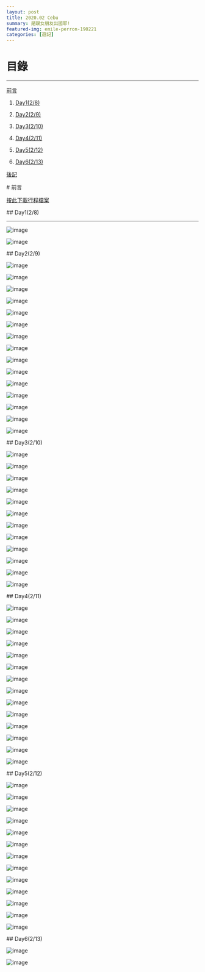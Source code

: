 ```yaml
---
layout: post
title: 2020.02 Cebu
summary: 是跟女朋友出國耶!
featured-img: emile-perron-190221
categories: [遊記]
---
```


# 目錄

***

[前言](#前言)

1. [Day1(2/8)](#Day1(2/8))

2. [Day2(2/9)](#Day2(2/9))

3. [Day3(2/10)](#Day3(2/10))

4. [Day4(2/11)](#Day4(2/11))

5. [Day5(2/12)](#Day5(2/12))

6. [Day6(2/13)](#Day6(2/13))

[後記](#後記)

<a name="前言"/>
# 前言


<object data="resume.pdf" type="application/pdf" width="100%" height="800px"> 
  <p><a href="https://drive.google.com/file/d/1KTpxCUVsDTfUntAO86BfcFG4pX9hKXKK/preview">按此下載行程檔案</a></p>  
</object>

<a name="Day1(2/8)"/>
## Day1(2/8)

***


![image](https://tsaitsai2000.github.io/blog/images/Cebu/1-2.JPG)

![image](https://tsaitsai2000.github.io/blog/images/Cebu/2.JPG)

<a name="Day2(2/9)"/>
## Day2(2/9)

![image](https://tsaitsai2000.github.io/blog/images/Cebu/3.JPG)

![image](https://tsaitsai2000.github.io/blog/images/Cebu/3-2.JPG)

![image](https://tsaitsai2000.github.io/blog/images/Cebu/4.JPG)

![image](https://tsaitsai2000.github.io/blog/images/Cebu/6.JPG)

![image](https://tsaitsai2000.github.io/blog/images/Cebu/7.JPG)

![image](https://tsaitsai2000.github.io/blog/images/Cebu/8.JPG)

![image](https://tsaitsai2000.github.io/blog/images/Cebu/8-2.JPG)

![image](https://tsaitsai2000.github.io/blog/images/Cebu/9.JPG)

![image](https://tsaitsai2000.github.io/blog/images/Cebu/9-2.JPG)

![image](https://tsaitsai2000.github.io/blog/images/Cebu/11.JPG)

![image](https://tsaitsai2000.github.io/blog/images/Cebu/12-3.JPG)

![image](https://tsaitsai2000.github.io/blog/images/Cebu/13.JPG)

![image](https://tsaitsai2000.github.io/blog/images/Cebu/14.JPG)

![image](https://tsaitsai2000.github.io/blog/images/Cebu/15.JPG)

![image](https://tsaitsai2000.github.io/blog/images/Cebu/16.JPG)

<a name="Day3(2/10)"/>
## Day3(2/10)

![image](https://tsaitsai2000.github.io/blog/images/Cebu/17.JPG)

![image](https://tsaitsai2000.github.io/blog/images/Cebu/18.JPG)

![image](https://tsaitsai2000.github.io/blog/images/Cebu/18-2.JPG)

![image](https://tsaitsai2000.github.io/blog/images/Cebu/19.JPG)

![image](https://tsaitsai2000.github.io/blog/images/Cebu/20.JPG)

![image](https://tsaitsai2000.github.io/blog/images/Cebu/21.JPG)

![image](https://tsaitsai2000.github.io/blog/images/Cebu/22.JPG)

![image](https://tsaitsai2000.github.io/blog/images/Cebu/22-2.JPG)

![image](https://tsaitsai2000.github.io/blog/images/Cebu/23.JPG)

![image](https://tsaitsai2000.github.io/blog/images/Cebu/23-2.JPG)

![image](https://tsaitsai2000.github.io/blog/images/Cebu/24.JPG)

![image](https://tsaitsai2000.github.io/blog/images/Cebu/25.JPG)

<a name="Day4(2/11)"/>
## Day4(2/11)

![image](https://tsaitsai2000.github.io/blog/images/Cebu/26.JPG)

![image](https://tsaitsai2000.github.io/blog/images/Cebu/27.JPG)

![image](https://tsaitsai2000.github.io/blog/images/Cebu/27-2.JPG)

![image](https://tsaitsai2000.github.io/blog/images/Cebu/27-3.JPG)

![image](https://tsaitsai2000.github.io/blog/images/Cebu/27-4.JPG)

![image](https://tsaitsai2000.github.io/blog/images/Cebu/27-5.JPG)

![image](https://tsaitsai2000.github.io/blog/images/Cebu/27-6.JPG)

![image](https://tsaitsai2000.github.io/blog/images/Cebu/27-7.JPG)

![image](https://tsaitsai2000.github.io/blog/images/Cebu/27-8.JPG)

![image](https://tsaitsai2000.github.io/blog/images/Cebu/28.JPG)

![image](https://tsaitsai2000.github.io/blog/images/Cebu/29.JPG)

![image](https://tsaitsai2000.github.io/blog/images/Cebu/30.JPG)

![image](https://tsaitsai2000.github.io/blog/images/Cebu/21-2.JPG)

![image](https://tsaitsai2000.github.io/blog/images/Cebu/21-3.JPG)

<a name="Day5(2/12)"/>
## Day5(2/12)

![image](https://tsaitsai2000.github.io/blog/images/Cebu/31.JPG)

![image](https://tsaitsai2000.github.io/blog/images/Cebu/31-2.JPG)

![image](https://tsaitsai2000.github.io/blog/images/Cebu/31-3.JPG)

![image](https://tsaitsai2000.github.io/blog/images/Cebu/31-4.JPG)

![image](https://tsaitsai2000.github.io/blog/images/Cebu/32.JPG)

![image](https://tsaitsai2000.github.io/blog/images/Cebu/33.JPG)

![image](https://tsaitsai2000.github.io/blog/images/Cebu/34.JPG)

![image](https://tsaitsai2000.github.io/blog/images/Cebu/34-2.JPG)

![image](https://tsaitsai2000.github.io/blog/images/Cebu/34-3.JPG)

![image](https://tsaitsai2000.github.io/blog/images/Cebu/35.JPG)

![image](https://tsaitsai2000.github.io/blog/images/Cebu/36-2.JPG)

![image](https://tsaitsai2000.github.io/blog/images/Cebu/36.JPG)

![image](https://tsaitsai2000.github.io/blog/images/Cebu/37.JPG)

<a name="Day6(2/13)"/>
## Day6(2/13)

![image](https://tsaitsai2000.github.io/blog/images/Cebu/38.JPG)

![image](https://tsaitsai2000.github.io/blog/images/Cebu/40.JPG)
